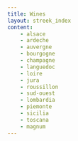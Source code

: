 ```yaml
---
title: Wines
layout: streek_index
content:
    - alsace
    - ardeche
    - auvergne
    - bourgogne
    - champagne
    - languedoc
    - loire 
    - jura
    - roussillon
    - sud-ouest
    - lombardia
    - piemonte
    - sicilia
    - toscana
    - magnum
---
```


